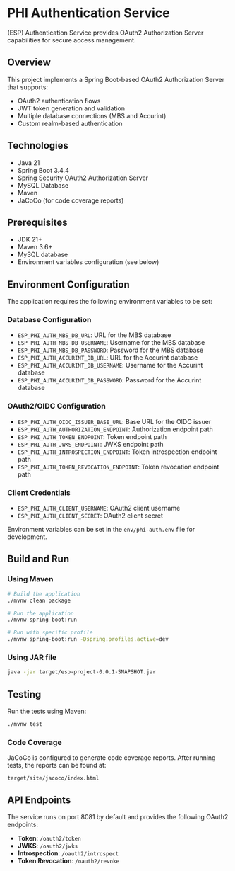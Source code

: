 # PHI Authentication Service

(ESP) Authentication Service provides OAuth2 Authorization Server capabilities for secure access management.

## Overview

This project implements a Spring Boot-based OAuth2 Authorization Server that supports:
- OAuth2 authentication flows
- JWT token generation and validation
- Multiple database connections (MBS and Accurint)
- Custom realm-based authentication

## Technologies

- Java 21
- Spring Boot 3.4.4
- Spring Security OAuth2 Authorization Server
- MySQL Database
- Maven
- JaCoCo (for code coverage reports)

## Prerequisites

- JDK 21+
- Maven 3.6+
- MySQL database
- Environment variables configuration (see below)

## Environment Configuration

The application requires the following environment variables to be set:

### Database Configuration
- `ESP_PHI_AUTH_MBS_DB_URL`: URL for the MBS database
- `ESP_PHI_AUTH_MBS_DB_USERNAME`: Username for the MBS database
- `ESP_PHI_AUTH_MBS_DB_PASSWORD`: Password for the MBS database
- `ESP_PHI_AUTH_ACCURINT_DB_URL`: URL for the Accurint database
- `ESP_PHI_AUTH_ACCURINT_DB_USERNAME`: Username for the Accurint database
- `ESP_PHI_AUTH_ACCURINT_DB_PASSWORD`: Password for the Accurint database

### OAuth2/OIDC Configuration
- `ESP_PHI_AUTH_OIDC_ISSUER_BASE_URL`: Base URL for the OIDC issuer
- `ESP_PHI_AUTH_AUTHORIZATION_ENDPOINT`: Authorization endpoint path
- `ESP_PHI_AUTH_TOKEN_ENDPOINT`: Token endpoint path
- `ESP_PHI_AUTH_JWKS_ENDPOINT`: JWKS endpoint path
- `ESP_PHI_AUTH_INTROSPECTION_ENDPOINT`: Token introspection endpoint path
- `ESP_PHI_AUTH_TOKEN_REVOCATION_ENDPOINT`: Token revocation endpoint path

### Client Credentials
- `ESP_PHI_AUTH_CLIENT_USERNAME`: OAuth2 client username
- `ESP_PHI_AUTH_CLIENT_SECRET`: OAuth2 client secret

Environment variables can be set in the `env/phi-auth.env` file for development.

## Build and Run

### Using Maven

```bash
# Build the application
./mvnw clean package

# Run the application
./mvnw spring-boot:run

# Run with specific profile
./mvnw spring-boot:run -Dspring.profiles.active=dev
```

### Using JAR file

```bash
java -jar target/esp-project-0.0.1-SNAPSHOT.jar
```

## Testing

Run the tests using Maven:

```bash
./mvnw test
```

### Code Coverage

JaCoCo is configured to generate code coverage reports. After running tests, the reports can be found at:

```
target/site/jacoco/index.html
```

## API Endpoints

The service runs on port 8081 by default and provides the following OAuth2 endpoints:

- **Token**: `/oauth2/token`
- **JWKS**: `/oauth2/jwks`
- **Introspection**: `/oauth2/introspect`
- **Token Revocation**: `/oauth2/revoke`
